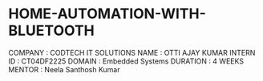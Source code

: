# HOME-AUTOMATION-WITH-BLUETOOTH
COMPANY : CODTECH IT SOLUTIONS
NAME : OTTI AJAY KUMAR
INTERN ID : CT04DF2225
DOMAIN : Embedded Systems
DURATION : 4 WEEKS
MENTOR : Neela Santhosh Kumar
